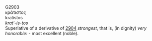 <body>
  <p>G2903<br>  κράτιστος  <br> kratistos  <br><i>krat‘-is-tos </i><br>Superlative of a derivative of <a href="g2904.htm">2904</a>  <i>strongest</i>, that is, (in dignity) <i>very</i> <i>honorable:</i> - most excellent (noble).<br></p>
 </body>